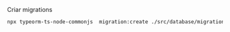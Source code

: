 Criar migrations
```sh
npx typeorm-ts-node-commonjs  migration:create ./src/database/migrations/addPrColumn
```